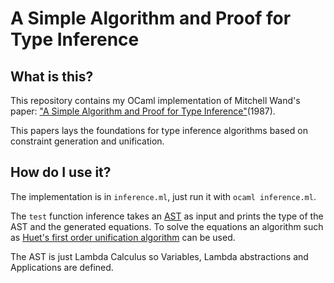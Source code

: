 # A Simple Algorithm and Proof for Type Inference
## What is this?
This repository contains my OCaml implementation of Mitchell Wand's paper: ["A Simple Algorithm and Proof for Type Inference"](http://web.cs.ucla.edu/~palsberg/course/cs239/reading/wand87.pdf)(1987).

This papers lays the foundations for type inference algorithms based on constraint generation and unification.

## How do I use it?
The implementation is in `inference.ml`, just run it with `ocaml inference.ml`.

The `test` function inference takes an [AST](https://en.wikipedia.org/wiki/Abstract_syntax_tree) as input and prints the type of the AST and the generated equations. To solve the equations an algorithm such as [Huet's first order unification algorithm](https://ac.els-cdn.com/0304397575900110/1-s2.0-0304397575900110-main.pdf?_tid=1f97c4e6-cec0-4991-a0b2-18d161f16c10&acdnat=1548627201_16cee2ccac3cd987c8ac0fa99c54bdb0) can be used.

The AST is just Lambda Calculus so Variables, Lambda abstractions and Applications are defined.
